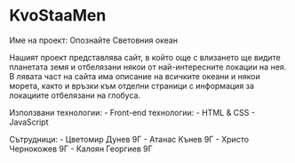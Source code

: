 # KvoStaaMen
Име на проект: Опознайте Световния океан

Нашият проект представлява сайт, в който още с влизането ще видите планетата земя и отбелязани някои от най-интересните локации на нея. В лявата част на сайта има описание на всичките океани и някои морета, както и връзки към отделни страници с информация за локациите отбелязани на глобуса.

Използвани технологии:
    - Front-end технологии: 
        - HTML & CSS
        - JavaScript

Сътрудници:
    - Цветомир Дунев 9Г
    - Атанас Кънев 9Г
    - Христо Чернокожев 9Г
    - Калоян Георгиев 9Г
